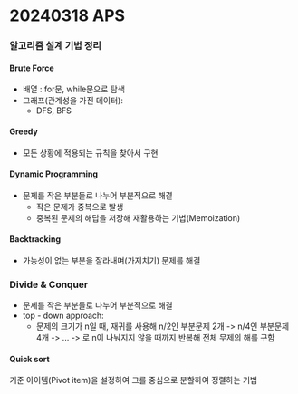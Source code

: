 # 20240318 APS
### 알고리즘 설계 기법 정리
#### Brute Force
- 배열 : for문, while문으로 탐색
- 그래프(관계성을 가진 데이터):
    - DFS, BFS

#### Greedy
- 모든 상황에 적용되는 규칙을 찾아서 구현

#### Dynamic Programming
- 문제를 작은 부분들로 나누어 부분적으로 해결
    - 작은 문제가 중복으로 발생
    - 중복된 문제의 해답을 저장해 재활용하는 기법(Memoization)

#### Backtracking
- 가능성이 없는 부분을 잘라내며(가지치기) 문제를 해결

### Divide & Conquer
- 문제를 작은 부분들로 나누어 부분적으로 해결
- top - down approach:
    - 문제의 크기가 n일 때, 재귀를 사용해 n/2인 부분문제 2개 -> n/4인 부분문제 4개 -> ... -> 로 n이 나눠지지 않을 때까지 반복해 전체 무제의 해를 구함


#### Quick sort
기준 아이템(Pivot item)을 설정하여 그를 중심으로 분할하여 정렬하는 기법
